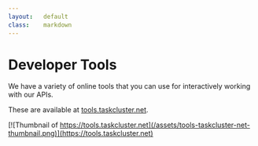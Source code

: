 ```yaml
---
layout:   default
class:    markdown
---
```

Developer Tools
===============

We have a variety of online tools that you can use for interactively working with our APIs.

These are available at [tools.taskcluster.net](https://tools.taskcluster.net).

[![Thumbnail of https://tools.taskcluster.net](/assets/tools-taskcluster-net-thumbnail.png)](https://tools.taskcluster.net)
